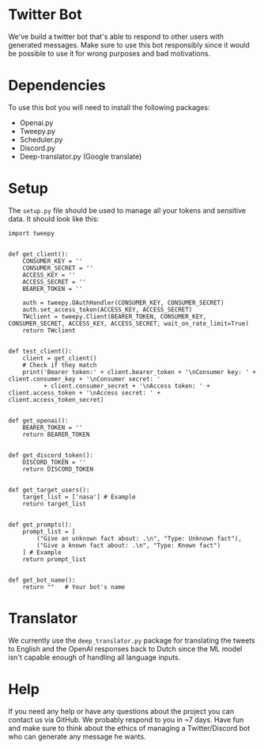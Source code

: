 # Twitter Bot
We've build a twitter bot that's able to respond to other users with generated messages. Make sure to use this bot responsibly since it would be possible to use it for wrong purposes and bad motivations.

# Dependencies
To use this bot you will need to install the following packages:
- Openai.py
- Tweepy.py
- Scheduler.py
- Discord.py
- Deep-translator.py (Google translate)

# Setup
The `setup.py` file should be used to manage all your tokens and sensitive data. 
It should look like this:
```
import tweepy


def get_client():
    CONSUMER_KEY = ''
    CONSUMER_SECRET = ''
    ACCESS_KEY = ''
    ACCESS_SECRET = ''
    BEARER_TOKEN = ''

    auth = tweepy.OAuthHandler(CONSUMER_KEY, CONSUMER_SECRET)
    auth.set_access_token(ACCESS_KEY, ACCESS_SECRET)
    TWclient = tweepy.Client(BEARER_TOKEN, CONSUMER_KEY, CONSUMER_SECRET, ACCESS_KEY, ACCESS_SECRET, wait_on_rate_limit=True)
    return TWclient


def test_client():
    client = get_client()
    # Check if they match
    print('Bearer token:' + client.bearer_token + '\nConsumer key: ' + client.consumer_key + '\nConsumer secret: '
          + client.consumer_secret + '\nAccess token: ' + client.access_token + '\nAccess secret: ' + client.access_token_secret)


def get_openai():
    BEARER_TOKEN = ''
    return BEARER_TOKEN
    

def get_discord_token():
    DISCORD_TOKEN = ''
    return DISCORD_TOKEN


def get_target_users():
    target_list = ['nasa'] # Example
    return target_list


def get_prompts():
    prompt_list = [
        ("Give an unknown fact about: .\n", "Type: Unknown fact"),
        ("Give a known fact about: .\n", "Type: Known fact")
    ] # Example
    return prompt_list


def get_bot_name():
    return ""   # Your bot's name
```

# Translator
We currently use the `deep_translator.py` package for translating the tweets to English and the OpenAI responses back to 
Dutch since the ML model isn't capable enough of handling all language inputs.

# Help
If you need any help or have any questions about the project you can contact us via GitHub. We probably respond
to you in ~7 days. Have fun and make sure to think about the ethics of managing a Twitter/Discord bot who
can generate any message he wants.
